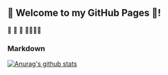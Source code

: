 ## 🤪 Welcome to my GitHub Pages 💽!

💽
🤪
💽
🤪🤪🤪🤪

### Markdown

[![Anurag's github stats](https://github-readme-stats.vercel.app/api?username=Xiaolei0412)](https://github.com/X/github-readme-stats)
```markdown

